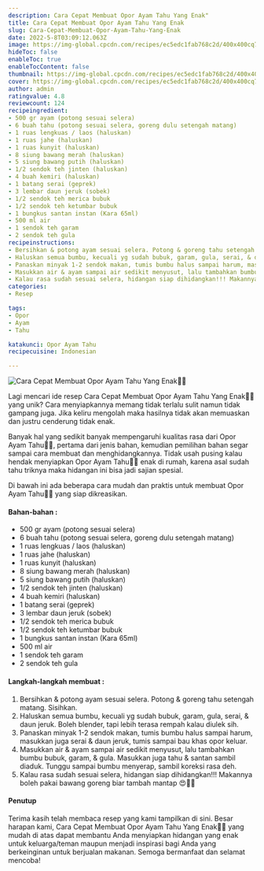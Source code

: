 ```yaml
---
description: Cara Cepat Membuat Opor Ayam Tahu Yang Enak"
title: Cara Cepat Membuat Opor Ayam Tahu Yang Enak
slug: Cara-Cepat-Membuat-Opor-Ayam-Tahu-Yang-Enak
date: 2022-5-8T03:09:12.063Z
image: https://img-global.cpcdn.com/recipes/ec5edc1fab768c2d/400x400cq70/photo.jpg
hideToc: false
enableToc: true
enableTocContent: false
thumbnail: https://img-global.cpcdn.com/recipes/ec5edc1fab768c2d/400x400cq70/photo.jpg
cover: https://img-global.cpcdn.com/recipes/ec5edc1fab768c2d/400x400cq70/photo.jpg
author: admin
ratingvalue: 4.8
reviewcount: 124
recipeingredient:
- 500 gr ayam (potong sesuai selera)
- 6 buah tahu (potong sesuai selera, goreng dulu setengah matang)
- 1 ruas lengkuas / laos (haluskan)
- 1 ruas jahe (haluskan)
- 1 ruas kunyit (haluskan)
- 8 siung bawang merah (haluskan)
- 5 siung bawang putih (haluskan)
- 1/2 sendok teh jinten (haluskan)
- 4 buah kemiri (haluskan)
- 1 batang serai (geprek)
- 3 lembar daun jeruk (sobek)
- 1/2 sendok teh merica bubuk
- 1/2 sendok teh ketumbar bubuk
- 1 bungkus santan instan (Kara 65ml)
- 500 ml air
- 1 sendok teh garam
- 2 sendok teh gula
recipeinstructions:
- Bersihkan & potong ayam sesuai selera. Potong & goreng tahu setengah matang. Sisihkan.
- Haluskan semua bumbu, kecuali yg sudah bubuk, garam, gula, serai, & daun jeruk. Boleh blender, tapi lebih terasa rempah kalau diulek sih.
- Panaskan minyak 1-2 sendok makan, tumis bumbu halus sampai harum, masukkan juga serai & daun jeruk, tumis sampai bau khas opor keluar.
- Masukkan air & ayam sampai air sedikit menyusut, lalu tambahkan bumbu bubuk, garam, & gula. Masukkan juga tahu & santan sambil diaduk. Tunggu sampai bumbu menyerap, sambil koreksi rasa deh.
- Kalau rasa sudah sesuai selera, hidangan siap dihidangkan!!! Makannya boleh pakai bawang goreng biar tambah mantap 😍👌🏻
categories:
- Resep

tags:
- Opor
- Ayam
- Tahu

katakunci: Opor Ayam Tahu
recipecuisine: Indonesian

---
```


![Cara Cepat Membuat Opor Ayam Tahu Yang Enak👩‍🍳](https://img-global.cpcdn.com/recipes/ec5edc1fab768c2d/400x400cq70/photo.jpg)

Lagi mencari ide resep Cara Cepat Membuat Opor Ayam Tahu Yang Enak👩‍🍳 yang unik? Cara menyiapkannya memang tidak terlalu sulit namun tidak gampang juga. Jika keliru mengolah maka hasilnya tidak akan memuaskan dan justru cenderung tidak enak.

Banyak hal yang sedikit banyak mempengaruhi kualitas rasa dari Opor Ayam Tahu👩‍🍳, pertama dari jenis bahan, kemudian pemilihan bahan segar sampai cara membuat dan menghidangkannya. Tidak usah pusing kalau hendak menyiapkan Opor Ayam Tahu👩‍🍳 enak di rumah, karena asal sudah tahu triknya maka hidangan ini bisa jadi sajian spesial.

Di bawah ini ada beberapa cara mudah dan praktis untuk membuat Opor Ayam Tahu👩‍🍳 yang siap dikreasikan.

<!--inarticleads1-->

#### Bahan-bahan :

- 500 gr ayam (potong sesuai selera)
- 6 buah tahu (potong sesuai selera, goreng dulu setengah matang)
- 1 ruas lengkuas / laos (haluskan)
- 1 ruas jahe (haluskan)
- 1 ruas kunyit (haluskan)
- 8 siung bawang merah (haluskan)
- 5 siung bawang putih (haluskan)
- 1/2 sendok teh jinten (haluskan)
- 4 buah kemiri (haluskan)
- 1 batang serai (geprek)
- 3 lembar daun jeruk (sobek)
- 1/2 sendok teh merica bubuk
- 1/2 sendok teh ketumbar bubuk
- 1 bungkus santan instan (Kara 65ml)
- 500 ml air
- 1 sendok teh garam
- 2 sendok teh gula

<!--inarticleads2-->

#### Langkah-langkah membuat :

1. Bersihkan & potong ayam sesuai selera. Potong & goreng tahu setengah matang. Sisihkan.
1. Haluskan semua bumbu, kecuali yg sudah bubuk, garam, gula, serai, & daun jeruk. Boleh blender, tapi lebih terasa rempah kalau diulek sih.
1. Panaskan minyak 1-2 sendok makan, tumis bumbu halus sampai harum, masukkan juga serai & daun jeruk, tumis sampai bau khas opor keluar.
1. Masukkan air & ayam sampai air sedikit menyusut, lalu tambahkan bumbu bubuk, garam, & gula. Masukkan juga tahu & santan sambil diaduk. Tunggu sampai bumbu menyerap, sambil koreksi rasa deh.
1. Kalau rasa sudah sesuai selera, hidangan siap dihidangkan!!! Makannya boleh pakai bawang goreng biar tambah mantap 😍👌🏻

#### Penutup

Terima kasih telah membaca resep yang kami tampilkan di sini. Besar harapan kami, Cara Cepat Membuat Opor Ayam Tahu Yang Enak👩‍🍳 yang mudah di atas dapat membantu Anda menyiapkan hidangan yang enak untuk keluarga/teman maupun menjadi inspirasi bagi Anda yang berkeinginan untuk berjualan makanan. Semoga bermanfaat dan selamat mencoba!